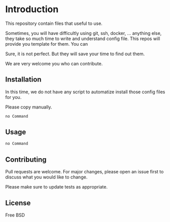 
# Introduction


This repository contain files that useful to use.

Sometimes, you will have difficultly using git, ssh, docker, ... anything else, they take so much time to write and understand config file. This repos will provide you template for them. You can

Sure, it is not perfect. But they will save your time to find out them.

We are very welcome you who can contribute.

## Installation

In this time, we do not have any script to automatize install those config files for you.

Please copy manually.

```bash
no Command
```

## Usage

```bash
no Command
```

## Contributing
Pull requests are welcome. For major changes, please open an issue first to discuss what you would like to change.

Please make sure to update tests as appropriate.

## License
Free BSD